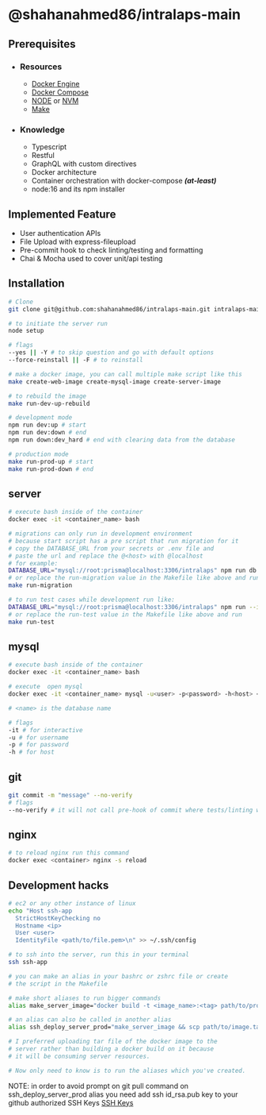 # @shahanahmed86/intralaps-main

## Prerequisites

- ### Resources
  - [Docker Engine](https://get.docker.com/ 'https://get.docker.com/')
  - [Docker Compose](https://docs.docker.com/engine/install/ubuntu/ 'https://docs.docker.com/engine/install/ubuntu/')
  - [NODE](https://nodejs.org/en/ 'https://nodejs.org/en/') or [NVM](https://gist.github.com/shahanahmed86/77616c67e0397a7ed2db89a4a71801d0#node-version-managers-using-nvm 'https://gist.github.com/shahanahmed86/77616c67e0397a7ed2db89a4a71801d0#node-version-managers-using-nvm')
  - [Make](https://linuxhint.com/install-make-ubuntu/ 'https://linuxhint.com/install-make-ubuntu/')
- ### Knowledge
  - Typescript
  - Restful
  - GraphQL with custom directives
  - Docker architecture
  - Container orchestration with docker-compose **_(at-least)_**
  - node:16 and its npm installer

## Implemented Feature

- User authentication APIs
- File Upload with express-fileupload
- Pre-commit hook to check linting/testing and formatting
- Chai & Mocha used to cover unit/api testing

## Installation

```sh
# Clone
git clone git@github.com:shahanahmed86/intralaps-main.git intralaps-main && cd $_

# to initiate the server run
node setup

# flags
--yes || -Y # to skip question and go with default options
--force-reinstall || -F # to reinstall

# make a docker image, you can call multiple make script like this
make create-web-image create-mysql-image create-server-image

# to rebuild the image
make run-dev-up-rebuild

# development mode
npm run dev:up # start
npm run dev:down # end
npm run down:dev_hard # end with clearing data from the database

# production mode
make run-prod-up # start
make run-prod-down # end
```

## server
```sh
# execute bash inside of the container
docker exec -it <container_name> bash

# migrations can only run in development environment
# because start script has a pre script that run migration for it
# copy the DATABASE_URL from your secrets or .env file and
# paste the url and replace the @<host> with @localhost
# for example:
DATABASE_URL="mysql://root:prisma@localhost:3306/intralaps" npm run db:deploy
# or replace the run-migration value in the Makefile like above and run
make run-migration

# to run test cases while development run like:
DATABASE_URL="mysql://root:prisma@localhost:3306/intralaps" npm run --ignore-scripts exec-tests
# or replace the run-test value in the Makefile like above and run
make run-test
```

## mysql

```sh
# execute bash inside of the container
docker exec -it <container_name> bash

# execute  open mysql
docker exec -it <container_name> mysql -u<user> -p<password> -h<host> <name>

# <name> is the database name

# flags
-it # for interactive
-u # for username
-p # for password
-h # for host
```

## git
```sh
git commit -m "message" --no-verify
# flags
--no-verify # it will not call pre-hook of commit where tests/linting will execute
```

## nginx
```sh
# to reload nginx run this command
docker exec <container> nginx -s reload
```

## Development hacks
```sh
# ec2 or any other instance of linux
echo "Host ssh-app
  StrictHostKeyChecking no
  Hostname <ip>
  User <user>
  IdentityFile <path/to/file.pem>\n" >> ~/.ssh/config

# to ssh into the server, run this in your terminal
ssh ssh-app

# you can make an alias in your bashrc or zshrc file or create
# the script in the Makefile

# make short aliases to run bigger commands
alias make_server_image="docker build -t <image_name>:<tag> path/to/project-folder && docker push <image_name>:<tag> && docker save -o path/to/image.tar <image_name>:<tag>"

# an alias can also be called in another alias
alias ssh_deploy_server_prod="make_server_image && scp path/to/image.tar ssh-app:image.tar && ssh ssh-app 'docker load -i image.tar && cd path/to/project && git pull && make run-prod-up'"

# I preferred uploading tar file of the docker image to the 
# server rather than building a docker build on it because
# it will be consuming server resources.

# Now only need to know is to run the aliases which you've created.
```
NOTE: in order to avoid prompt on git pull command on ssh_deploy_server_prod alias you need add ssh id_rsa.pub key to your github authorized SSH Keys
[SSH Keys](https://github.com/settings/keys 'https://github.com/settings/keys')
